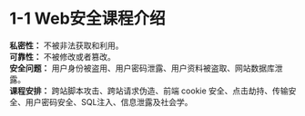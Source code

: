 # 1-1 Web安全课程介绍
**私密性：** 不被非法获取和利用。    
**可靠性：** 不被修改或者篡改。   
**安全问题：** 用户身份被盗用、用户密码泄露、用户资料被盗取、网站数据库泄露。     
**课程安排：** 跨站脚本攻击、跨站请求伪造、前端 cookie 安全、点击劫持、传输安全、用户密码安全、SQL注入、信息泄露及社会学。
